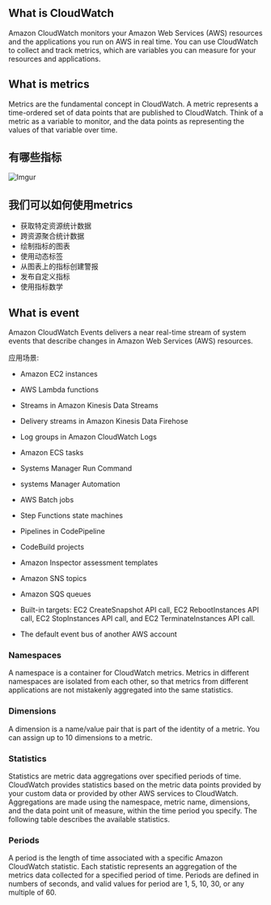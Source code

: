 ## What is CloudWatch
Amazon CloudWatch monitors your Amazon Web Services (AWS) resources and the applications you run on AWS in real time. You can use CloudWatch to collect and track metrics, which are variables you can measure for your resources and applications.

## What is metrics

Metrics are the fundamental concept in CloudWatch. A metric represents a time-ordered set of data points that are published to CloudWatch. Think of a metric as a variable to monitor, and the data points as representing the values of that variable over time.

## 有哪些指标

![Imgur](https://imgur.com/43OryHg.png)

## 我们可以如何使用metrics

- 获取特定资源统计数据
- 跨资源聚合统计数据
- 绘制指标的图表
- 使用动态标签
- 从图表上的指标创建警报
- 发布自定义指标
- 使用指标数学

## What is event
Amazon CloudWatch Events delivers a near real-time stream of system events that describe changes in Amazon Web Services (AWS) resources.

应用场景:
- Amazon EC2 instances

- AWS Lambda functions

- Streams in Amazon Kinesis Data Streams

- Delivery streams in Amazon Kinesis Data Firehose

- Log groups in Amazon CloudWatch Logs

- Amazon ECS tasks

- Systems Manager Run Command

- systems Manager Automation

- AWS Batch jobs

- Step Functions state machines

- Pipelines in CodePipeline

- CodeBuild projects

- Amazon Inspector assessment templates

- Amazon SNS topics

- Amazon SQS queues

- Built-in targets: EC2 CreateSnapshot API call, EC2 RebootInstances API call, EC2 StopInstances API call, and EC2 TerminateInstances API call.

- The default event bus of another AWS account

### Namespaces
A namespace is a container for CloudWatch metrics. Metrics in different namespaces are isolated from each other, so that metrics from different applications are not mistakenly aggregated into the same statistics.

### Dimensions
A dimension is a name/value pair that is part of the identity of a metric. You can assign up to 10 dimensions to a metric.

### Statistics
Statistics are metric data aggregations over specified periods of time. CloudWatch provides statistics based on the metric data points provided by your custom data or provided by other AWS services to CloudWatch. Aggregations are made using the namespace, metric name, dimensions, and the data point unit of measure, within the time period you specify. The following table describes the available statistics.

### Periods
A period is the length of time associated with a specific Amazon CloudWatch statistic. Each statistic represents an aggregation of the metrics data collected for a specified period of time. Periods are defined in numbers of seconds, and valid values for period are 1, 5, 10, 30, or any multiple of 60.